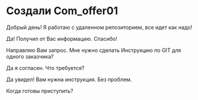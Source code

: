 ﻿# Создали Com_offer01

Добрый день! Я работаю с удаленном репозиторием, все идет как надо!

Да! Получил от Вас информацию. Спасибо!

Направляю Вам запрос. Мне нужно сделать Инструкцию по GIT для одного заказчика?

Да я согласен. Что требуется?

Да увидел! Вам нужна инструкция. Без проблем.

Когда готовы приступить?
